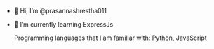- 👋 Hi, I’m @prasannashrestha011

- 🌱 I’m currently learning ExpressJs

   Programming languages that I am familiar with: Python, JavaScript

<!---
prasannashrestha011/prasannashrestha011 is a ✨ special ✨ repository because its `README.md` (this file) appears on your GitHub profile.
You can click the Preview link to take a look at your changes.
--->
